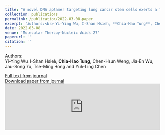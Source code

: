 ```yaml
---
title: "A novel DNA aptamer targeting lung cancer stem cells exerts a therapeutic effect by binding and neutralizing Annexin A2"
collection: publications
permalink: /publication/2022-03-08-paper
excerpt: 'Authors:<br> Yi-Ying Wu, I-Shan Hsieh, **Chia-Hao Tung**, Chen-Hsun Weng, Jia-En Wu, Jau-Song Yu, Tse-Ming Hong<i class="fa fa-envelope"></i> and Yuh-Ling Chen<i class="fa fa-envelope"></i> '
date: 2022-03-08
venue: 'Molecular Therapy-Nucleic Acids 27'
paperurl: ''
citation: ''
---
```


Authors:<br> Yi-Ying Wu, I-Shan Hsieh, **Chia-Hao Tung**, Chen-Hsun Weng, Jia-En Wu, Jau-Song Yu, Tse-Ming Hong<i class="fa fa-envelope"></i> and Yuh-Ling Chen<i class="fa fa-envelope"></i> 

[Full text from journal](https://doi.org/10.1016/j.omtn.2022.01.012)<br>
[Download paper from journal](https://www.cell.com/action/showPdf?pii=S2162-2531%2822%2900017-8)
 <embed src="https://www.cell.com/action/showPdf?pii=S2162-2531%2822%2900017-8" width="100%" />
